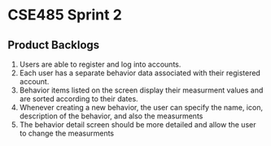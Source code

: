 # CSE485 Sprint 2

## Product Backlogs

1. Users are able to register and log into accounts.
2. Each user has a separate behavior data associated with their registered account. 
3. Behavior items listed on the screen display their measurment values and are sorted according to their dates.
4. Whenever creating a new behavior, the user can specify the name, icon, description of the behavior, and also the measurments
5. The behavior detail screen should be more detailed and allow the user to change the measurments
